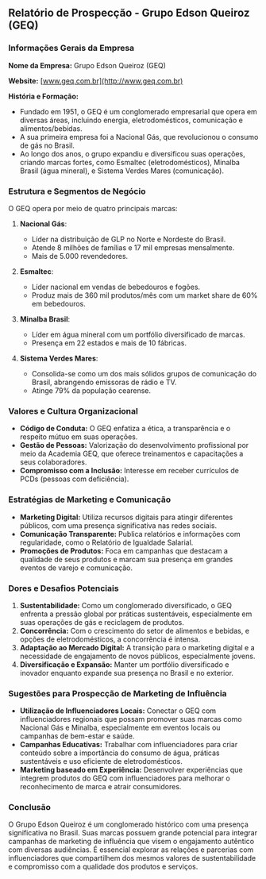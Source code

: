 ## Relatório de Prospecção - Grupo Edson Queiroz (GEQ)

### Informações Gerais da Empresa
**Nome da Empresa:** Grupo Edson Queiroz (GEQ)

**Website:** [www.geq.com.br](http://www.geq.com.br)

**História e Formação:**
- Fundado em 1951, o GEQ é um conglomerado empresarial que opera em diversas áreas, incluindo energia, eletrodomésticos, comunicação e alimentos/bebidas.
- A sua primeira empresa foi a Nacional Gás, que revolucionou o consumo de gás no Brasil.
- Ao longo dos anos, o grupo expandiu e diversificou suas operações, criando marcas fortes, como Esmaltec (eletrodomésticos), Minalba Brasil (água mineral), e Sistema Verdes Mares (comunicação).

### Estrutura e Segmentos de Negócio
O GEQ opera por meio de quatro principais marcas:
1. **Nacional Gás**:
   - Líder na distribuição de GLP no Norte e Nordeste do Brasil.
   - Atende 8 milhões de famílias e 17 mil empresas mensalmente.
   - Mais de 5.000 revendedores.

2. **Esmaltec**:
   - Líder nacional em vendas de bebedouros e fogões.
   - Produz mais de 360 mil produtos/mês com um market share de 60% em bebedouros.

3. **Minalba Brasil**:
   - Líder em água mineral com um portfólio diversificado de marcas.
   - Presença em 22 estados e mais de 10 fábricas.

4. **Sistema Verdes Mares**:
   - Consolida-se como um dos mais sólidos grupos de comunicação do Brasil, abrangendo emissoras de rádio e TV.
   - Atinge 79% da população cearense.

### Valores e Cultura Organizacional
- **Código de Conduta:** O GEQ enfatiza a ética, a transparência e o respeito mútuo em suas operações.
- **Gestão de Pessoas:** Valorização do desenvolvimento profissional por meio da Academia GEQ, que oferece treinamentos e capacitações a seus colaboradores.
- **Compromisso com a Inclusão:** Interesse em receber currículos de PCDs (pessoas com deficiência).

### Estratégias de Marketing e Comunicação
- **Marketing Digital:** Utiliza recursos digitais para atingir diferentes públicos, com uma presença significativa nas redes sociais.
- **Comunicação Transparente:** Publica relatórios e informações com regularidade, como o Relatório de Igualdade Salarial.
- **Promoções de Produtos:** Foca em campanhas que destacam a qualidade de seus produtos e marcam sua presença em grandes eventos de varejo e comunicação.

### Dores e Desafios Potenciais
1. **Sustentabilidade:** Como um conglomerado diversificado, o GEQ enfrenta a pressão global por práticas sustentáveis, especialmente em suas operações de gás e reciclagem de produtos.
2. **Concorrência:** Com o crescimento do setor de alimentos e bebidas, e opções de eletrodomésticos, a concorrência é intensa.
3. **Adaptação ao Mercado Digital:** A transição para o marketing digital e a necessidade de engajamento de novos públicos, especialmente jovens.
4. **Diversificação e Expansão:** Manter um portfólio diversificado e inovador enquanto expande sua presença no Brasil e no exterior.

### Sugestões para Prospecção de Marketing de Influência
- **Utilização de Influenciadores Locais:** Conectar o GEQ com influenciadores regionais que possam promover suas marcas como Nacional Gás e Minalba, especialmente em eventos locais ou campanhas de bem-estar e saúde.
- **Campanhas Educativas:** Trabalhar com influenciadores para criar conteúdo sobre a importância do consumo de água, práticas sustentáveis e uso eficiente de eletrodomésticos.
- **Marketing baseado em Experiência:** Desenvolver experiências que integrem produtos do GEQ com influenciadores para melhorar o reconhecimento de marca e atrair consumidores.
  
### Conclusão
O Grupo Edson Queiroz é um conglomerado histórico com uma presença significativa no Brasil. Suas marcas possuem grande potencial para integrar campanhas de marketing de influência que visem o engajamento autêntico com diversas audiências. É essencial explorar as relações e parcerias com influenciadores que compartilhem dos mesmos valores de sustentabilidade e compromisso com a qualidade dos produtos e serviços.